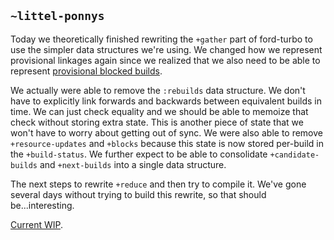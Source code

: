 ## `~littel-ponnys`
Today we theoretically finished rewriting the `+gather` part of ford-turbo to
use the simpler data structures we're using. We changed how we represent
provisional linkages again since we realized that we also need to be able to
represent [provisional blocked
builds](https://github.com/urbit/arvo/blob/7d9930f8ed53a5e81d845eb11f12c47f40fb76d5/sys/vane/turbo.hoon#L212-L240).

We actually were able to remove the `:rebuilds` data structure. We don't have
to explicitly link forwards and backwards between equivalent builds in time. We
can just check equality and we should be able to memoize that check without
storing extra state. This is another piece of state that we won't have to worry
about getting out of sync. We were also able to remove `+resource-updates` and
`+blocks` because this state is now stored per-build in the `+build-status`. We
further expect to be able to consolidate `+candidate-builds` and `+next-builds`
into a single data structure.

The next steps to rewrite `+reduce` and then try to compile it. We've gone
several days without trying to build this rewrite, so that should
be...interesting.

[Current WIP](https://github.com/urbit/arvo/commit/1c5f5742735fde9d2f1dd79e71e4e6b025c17daa).